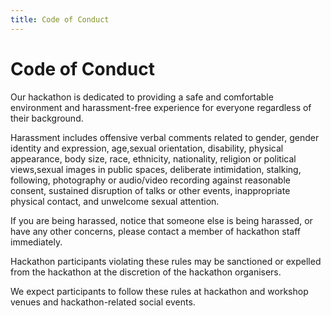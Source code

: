 ```yaml
---
title: Code of Conduct
---
```


# Code of Conduct

Our hackathon is dedicated to providing a safe and comfortable environment and harassment-free experience for everyone regardless of their background.

Harassment includes offensive verbal comments related to gender, gender identity and expression, age,sexual orientation, disability, physical appearance, body size, race, ethnicity, nationality, religion or political views,sexual images in public spaces, deliberate intimidation, stalking, following, photography or audio/video recording against reasonable consent, sustained disruption of talks or other events, inappropriate physical contact, and unwelcome sexual attention.

If you are being harassed, notice that someone else is being harassed, or have any other concerns, please contact a member of hackathon staff immediately.

Hackathon participants violating these rules may be sanctioned or expelled from the hackathon at the discretion of the hackathon organisers.

We expect participants to follow these rules at hackathon and workshop venues and hackathon-related social events.
